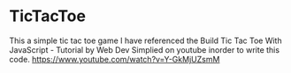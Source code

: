 # TicTacToe
This a simple tic tac toe game
I have referenced the Build Tic Tac Toe With JavaScript - Tutorial by Web Dev Simplied on youtube inorder to write this code.
https://www.youtube.com/watch?v=Y-GkMjUZsmM
